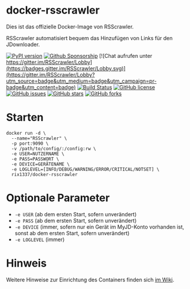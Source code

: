 # docker-rsscrawler

Dies ist das offizielle Docker-Image von RSScrawler.

RSScrawler automatisiert bequem das Hinzufügen von Links für den JDownloader.

[![PyPI version](https://badge.fury.io/py/rsscrawler.svg)](https://badge.fury.io/py/rsscrawler)
[![Github Sponsorship](https://img.shields.io/badge/support-me-red.svg)](https://github.com/users/rix1337/sponsorship)
[![Chat aufrufen unter https://gitter.im/RSScrawler/Lobby](https://badges.gitter.im/RSScrawler/Lobby.svg)](https://gitter.im/RSScrawler/Lobby?utm_source=badge&utm_medium=badge&utm_campaign=pr-badge&utm_content=badge)
[![Build Status](https://travis-ci.org/rix1337/RSScrawler.svg?branch=master)](https://travis-ci.org/rix1337/RSScrawler)
[![GitHub license](https://img.shields.io/github/license/rix1337/RSScrawler.svg)](https://github.com/rix1337/RSScrawler/blob/master/LICENSE.md)
[![GitHub issues](https://img.shields.io/github/issues/rix1337/RSScrawler.svg)](https://github.com/rix1337/RSScrawler/issues)
[![GitHub stars](https://img.shields.io/github/stars/rix1337/RSScrawler.svg)](https://github.com/rix1337/RSScrawler/stargazers)
[![GitHub forks](https://img.shields.io/github/forks/rix1337/RSScrawler.svg)](https://github.com/rix1337/RSScrawler/network)

# Starten

```
docker run -d \
  --name="RSScrawler" \
  -p port:9090 \
  -v /path/to/config/:/config:rw \
  -e USER=NUTZERNAME \ 
  -e PASS=PASSWORT \
  -e DEVICE=GERÄTENAME \
  -e LOGLEVEL=[INFO/DEBUG/WARNING/ERROR/CRITICAL/NOTSET] \
  rix1337/docker-rsscrawler
  ```

# Optionale Parameter
 - `-e USER` (ab dem ersten Start, sofern unverändert)
 - `-e PASS` (ab dem ersten Start, sofern unverändert)
 - `-e DEVICE` (immer, sofern nur ein Gerät im MyJD-Konto vorhanden ist, sonst ab dem ersten Start, sofern unverändert)
 - `-e LOGLEVEL` (immer)

# Hinweis

Weitere Hinweise zur Einrichtung des Containers finden sich [im Wiki](https://github.com/rix1337/RSScrawler/wiki/1.3-Docker).
